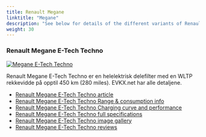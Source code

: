 ```yaml
---
title: Renault Megane
linktitle: "Megane"
description: "See below for details of the different variants of Renault Megane"
weight: 30
---
```

### Renault Megane E-Tech Techno

<a href="megane_e-tech_techno/"><img src="https://media.evkx.net/multimedia/models/renault/megane/megane_e-tech_techno/main_1_st.jpeg" class="img-fluid" alt="Megane E-Tech Techno" ></a>

Renault Megane E-Tech Techno er en helelektrisk delefilter med en WLTP rekkevidde på opptil 450 km (280 miles). EVKX.net har alle detaljene. 

- [Renault Megane E-Tech Techno article](megane_e-tech_techno/)
- [Renault Megane E-Tech Techno Range & consumption info](megane_e-tech_techno/rangeandconsumption)
- [Renault Megane E-Tech Techno Charging curve and performance](megane_e-tech_techno/chargingcurve)
- [Renault Megane E-Tech Techno full specifications](megane_e-tech_techno/specifications)
- [Renault Megane E-Tech Techno image gallery](megane_e-tech_techno/gallery)
- [Renault Megane E-Tech Techno reviews](megane_e-tech_techno/reviews)

